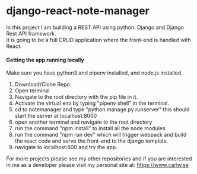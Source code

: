 # django-react-note-manager

<p>In this project I am building a REST API using python: Django and Django Rest API framework.<br>
It is going to be a full CRUD application where the front-end is handled with React. 
</p>

<h4>Getting the app running locally</h4>
Make sure you have python3 and pipenv installed, and node.js installed. 

<ol>
  <li>Download/Clone Repo
  <li>Open terminal
  <li>Navigate to the root directory with the pip file in it. 
  <li>Activate the virtual env by typing "pipenv shell" in the terminal.
  <li>cd to notemanager and type "python manage.py runserver" this should start the server at localhost:8000
  <li>open another terminal and navigate to the root directory
  <li>run the command "npm install" to install all the node modules
  <li>run the command "npm run dev" which will trigger webpack and build the react code and serve the front-end to the django template. 
  <li>navigate to localhost:800 and try the app. 
</ol>
<p>For more projects please see my other repositories and if you are interested in me as a developer
please visit my personal site at: <a href="https://www.carlw.se" target="_blank">https://www.carlw.se</a>
</p>
